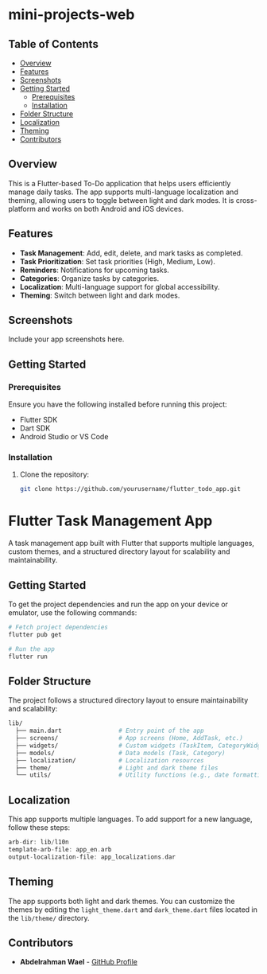# mini-projects-web

## Table of Contents
- [Overview](#overview)
- [Features](#features)
- [Screenshots](#screenshots)
- [Getting Started](#getting-started)
  - [Prerequisites](#prerequisites)
  - [Installation](#installation)
- [Folder Structure](#folder-structure)
- [Localization](#localization)
- [Theming](#theming)
- [Contributors](#contributors)

## Overview
This is a Flutter-based To-Do application that helps users efficiently manage daily tasks. The app supports multi-language localization and theming, allowing users to toggle between light and dark modes. It is cross-platform and works on both Android and iOS devices.

## Features
- **Task Management**: Add, edit, delete, and mark tasks as completed.
- **Task Prioritization**: Set task priorities (High, Medium, Low).
- **Reminders**: Notifications for upcoming tasks.
- **Categories**: Organize tasks by categories.
- **Localization**: Multi-language support for global accessibility.
- **Theming**: Switch between light and dark modes.

## Screenshots
Include your app screenshots here.

## Getting Started

### Prerequisites
Ensure you have the following installed before running this project:
- Flutter SDK
- Dart SDK
- Android Studio or VS Code

### Installation
1. Clone the repository:
   ```bash
   git clone https://github.com/yourusername/flutter_todo_app.git
# Flutter Task Management App

A task management app built with Flutter that supports multiple languages, custom themes, and a structured directory layout for scalability and maintainability.

## Getting Started

To get the project dependencies and run the app on your device or emulator, use the following commands:

```bash
# Fetch project dependencies
flutter pub get

# Run the app
flutter run
```

## Folder Structure

The project follows a structured directory layout to ensure maintainability and scalability:

```bash
lib/
  ├── main.dart                # Entry point of the app
  ├── screens/                 # App screens (Home, AddTask, etc.)
  ├── widgets/                 # Custom widgets (TaskItem, CategoryWidget)
  ├── models/                  # Data models (Task, Category)
  ├── localization/            # Localization resources
  ├── theme/                   # Light and dark theme files
  └── utils/                   # Utility functions (e.g., date formatting)
```

## Localization

This app supports multiple languages. To add support for a new language, follow these steps:
```dart
arb-dir: lib/l10n
template-arb-file: app_en.arb
output-localization-file: app_localizations.dar
```

## Theming

The app supports both light and dark themes. You can customize the themes by editing the `light_theme.dart` and `dark_theme.dart` files located in the `lib/theme/` directory.

## Contributors

- **Abdelrahman Wael** - [GitHub Profile](https://github.com/AbdoJoker99)
